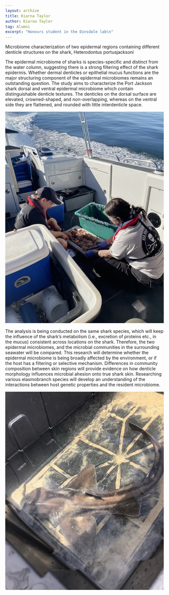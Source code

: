 ```yaml
---
layout: archive
title: Kiarna Taylor
author: Kiarna Taylor
tag: Alumni
excerpt: "Honours student in the Dinsdale lab\n"
---
```


Microbiome characterization of two epidermal regions containing different denticle structures on the shark, Heterodontus portusjacksoni 

The epidermal microbiome of sharks is species-specific and distinct from the water column, suggesting there is a strong filtering effect of the shark epidermis. Whether dermal denticles or epithelial mucus functions are the major structuring component of the epidermal microbiomes remains an outstanding question. The study aims to characterize the Port Jackson shark dorsal and ventral epidermal microbiome which contain distinguishable denticle textures. The denticles on the dorsal surface are elevated, crowned-shaped, and non-overlapping, whereas on the ventral side they are flattened, and rounded with little interdenticle space. 

![](/assets/images/kiarna2.jpeg)

The analysis is being conducted on the same shark species, which will keep the influence of the shark’s metabolism (i.e., excretion of proteins etc., in the mucus) consistent across locations on the shark. Therefore, the two epidermal microbiomes, and the microbial communities in the surrounding seawater will be compared. This research will determine whether the epidermal microbiome is being broadly affected by the environment, or if the host has a filtering or selective mechanism. Differences in community composition between skin regions will provide evidence on how denticle morphology influences microbial ahesion onto true shark skin. Researching various elasmobranch species will develop an understanding of the interactions between host genetic properties and the resident microbiome.

![](/assets/images/kiarna1.jpeg)
